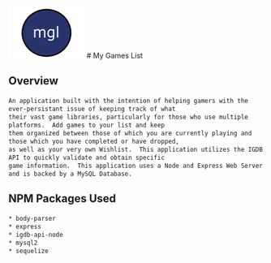 <img src="https://raw.githubusercontent.com/Sorenious/MyGamesList/master/public/assets/images/icon.png" width="150" height="100">
# My Games List 

## Overview
    An application built with the intention of helping gamers with the ever-persistant issue of keeping track of what
    their vast game libraries, particularly for those who use multiple platforms.  Add games to your list and keep
    them organized between those of which you are currently playing and those which you have completed or have dropped,
    as well as your very own Wishlist.  This application utilizes the IGDB API to quickly validate and obtain specific
    game information.  This application uses a Node and Express Web Server and is backed by a MySQL Database. 

## NPM Packages Used
    * body-parser
    * express
    * igdb-api-node
    * mysql2
    * sequelize
